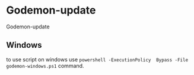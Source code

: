 # Godemon-update
Godemon-update

## Windows 

to use script on windows use `powershell -ExecutionPolicy  Bypass -File godemon-windows.ps1` command.